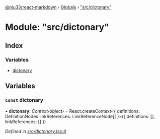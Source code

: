 [@nju33/react-markdown](../README.md) › [Globals](../globals.md) › ["src/dictonary"](_src_dictonary_.md)

# Module: "src/dictonary"

## Index

### Variables

* [dictonary](_src_dictonary_.md#const-dictonary)

## Variables

### `Const` dictonary

• **dictonary**: *Context‹object›* = React.createContext<{
  definitions: DefinitionNodes
  linkReferences: LinkReferenceNode[]
}>({ definitions: [], linkReferences: [] })

*Defined in [src/dictonary.tsx:4](https://github.com/nju33/react-markdown/blob/3861cd2/src/dictonary.tsx#L4)*
